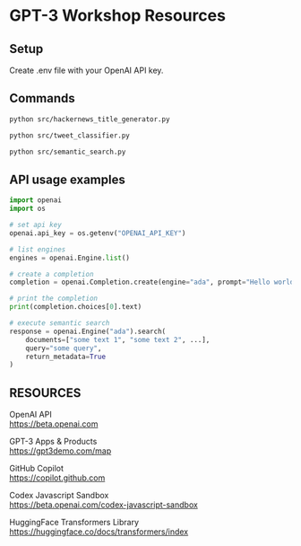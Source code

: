 # GPT-3 Workshop Resources

## Setup

Create .env file with your OpenAI API key.

## Commands

```bash
python src/hackernews_title_generator.py

python src/tweet_classifier.py

python src/semantic_search.py
```

## API usage examples

```python
import openai
import os

# set api key
openai.api_key = os.getenv("OPENAI_API_KEY")

# list engines
engines = openai.Engine.list()

# create a completion
completion = openai.Completion.create(engine="ada", prompt="Hello world")

# print the completion
print(completion.choices[0].text)

# execute semantic search
response = openai.Engine("ada").search(
    documents=["some text 1", "some text 2", ...],
    query="some query",
    return_metadata=True
)
```

## RESOURCES

OpenAI API <br>
https://beta.openai.com

GPT-3 Apps & Products <br>
https://gpt3demo.com/map

GitHub Copilot <br>
https://copilot.github.com

Codex Javascript Sandbox <br>
https://beta.openai.com/codex-javascript-sandbox

HuggingFace Transformers Library <br>
https://huggingface.co/docs/transformers/index
